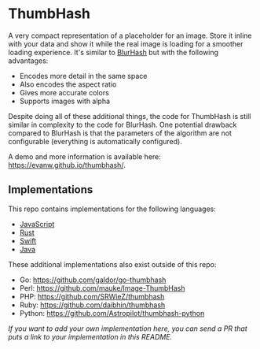 # ThumbHash

 A very compact representation of a placeholder for an image. Store it inline with your data and show it while the real image is loading for a smoother loading experience. It's similar to [BlurHash](https://github.com/woltapp/blurhash) but with the following advantages:

* Encodes more detail in the same space
* Also encodes the aspect ratio
* Gives more accurate colors
* Supports images with alpha

Despite doing all of these additional things, the code for ThumbHash is still similar in complexity to the code for BlurHash. One potential drawback compared to BlurHash is that the parameters of the algorithm are not configurable (everything is automatically configured).

A demo and more information is available here: https://evanw.github.io/thumbhash/.

## Implementations

This repo contains implementations for the following languages:

* [JavaScript](./js)
* [Rust](./rust)
* [Swift](./swift)
* [Java](./java)

These additional implementations also exist outside of this repo:

* Go: https://github.com/galdor/go-thumbhash
* Perl: https://github.com/mauke/Image-ThumbHash
* PHP: https://github.com/SRWieZ/thumbhash
* Ruby: https://github.com/daibhin/thumbhash
* Python: https://github.com/Astropilot/thumbhash-python

_If you want to add your own implementation here, you can send a PR that puts a link to your implementation in this README._
